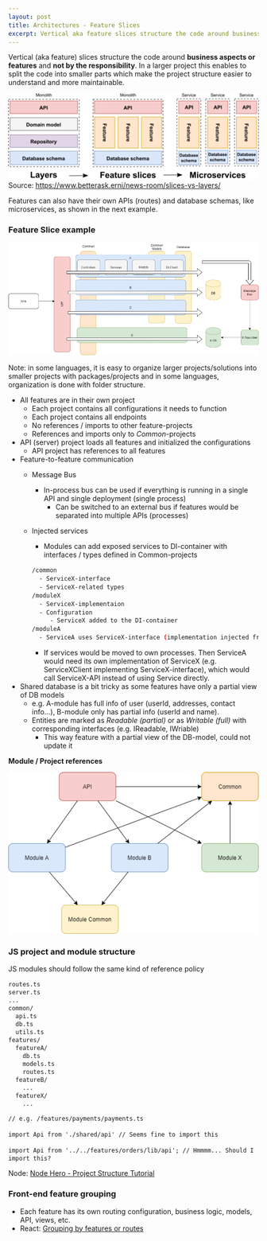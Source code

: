```yaml
---
layout: post
title: Architectures - Feature Slices
excerpt: Vertical aka feature slices structure the code around business aspects or features and not by the responsibility.
---
```


Vertical (aka feature) slices structure the code around **business aspects or features** and **not by the responsibility**. In a larger project this enables to split the code into smaller parts which make the project structure easier to understand and more maintainable.

![image monlith vs fetures](/images/posts/feature-slices/monolith-slices-microservices.png)
Source: https://www.betterask.erni/news-room/slices-vs-layers/

Features can also have their own APIs (routes) and database schemas, like microservices, as shown in the next example.

### Feature Slice example

![image features and layers](/images/posts/feature-slices/features-layers.png)

Note: in some languages, it is easy to organize larger projects/solutions into smaller projects with packages/projects and in some languages, organization is done with folder structure.

- All features are in their own project
    - Each project contains all configurations it needs to function
    - Each project contains all endpoints
    - No references / imports to other feature-projects
    - References and imports only to *Common*-projects
- API (server) project loads all features and initialized the configurations
    - API project has references to all features
- Feature-to-feature communication
    - Message Bus
        - In-process bus can be used if everything is running in a single API and single deployment (single process)
          - Can be switched to an external bus if features would be separated into multiple APIs (processes)
    - Injected services
        - Modules can add exposed services to DI-container with interfaces / types defined in Common-projects
        
        ```bash
        /common
          - ServiceX-interface
          - ServiceX-related types
        /moduleX
          - ServiceX-implementaion
          - Configuration
             - ServiceX added to the DI-container
        /moduleA
          - ServiceA uses ServiceX-interface (implementation injected from DI-container)
        ```
        
        - If services would be moved to own processes. Then ServiceA would need its own implementation of ServiceX (e.g. ServiceXClient implementing ServiceX-interface), which would call ServiceX-API instead of using Service directly.
- Shared database is a bit tricky as some features have only a partial view of DB models
    - e.g. A-module has full info of user (userId, addresses, contact info...), B-module only has partial info (userId and name).
    - Entities are marked as *Readable (partial)* or as *Writable (full)* with corresponding interfaces (e.g. IReadable, IWriable)
        - This way feature with a partial view of the DB-model, could not update it
        

**Module / Project references**

![image module references](/images/posts/feature-slices/module-references.png)

### JS project and module structure

JS modules should follow the same kind of reference policy

```
routes.ts
server.ts
...
common/
  api.ts
  db.ts
  utils.ts
features/
  featureA/
    db.ts
    models.ts
    routes.ts
  featureB/
    ...
  featureX/
    ...
```

```tsx
// e.g. /features/payments/payments.ts

import Api from './shared/api' // Seems fine to import this

import Api from '../../features/orders/lib/api'; // Hmmmm... Should I import this?
```

Node: [Node Hero - Project Structure Tutorial](https://blog.risingstack.com/node-hero-node-js-project-structure-tutorial/)

### Front-end feature grouping

* Each feature has its own routing configuration, business logic, models, API, views, etc.
* React: [Grouping by features or routes](https://reactjs.org/docs/faq-structure.html#grouping-by-features-or-routes)